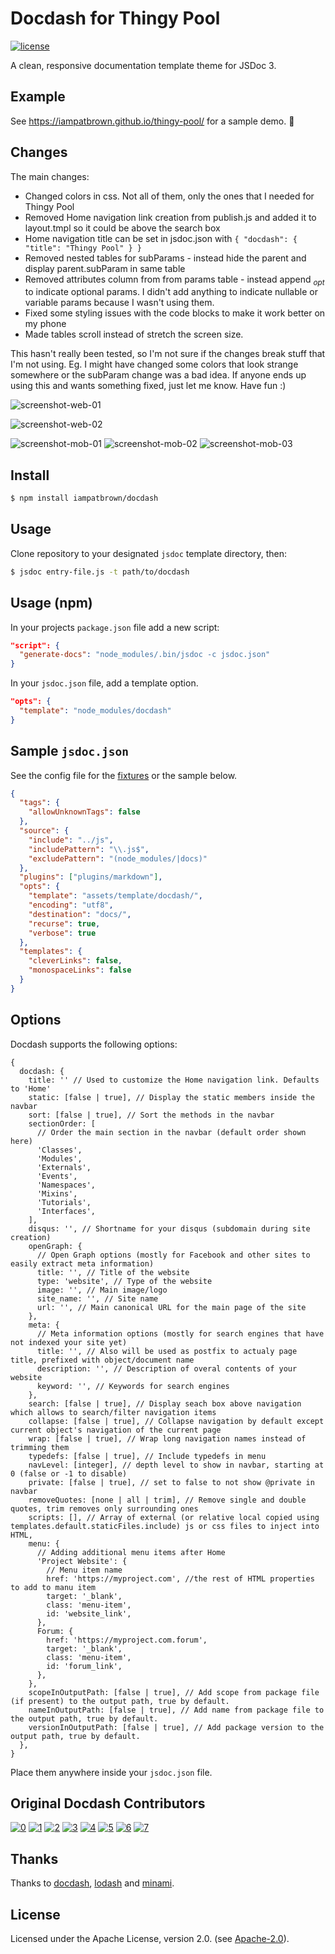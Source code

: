 # Docdash for Thingy Pool

[![license](https://img.shields.io/npm/l/docdash.svg)](LICENSE.md)

A clean, responsive documentation template theme for JSDoc 3.

## Example

See https://iampatbrown.github.io/thingy-pool/ for a sample demo. :rocket:

## Changes

The main changes:

- Changed colors in css. Not all of them, only the ones that I needed for Thingy Pool
- Removed Home navigation link creation from publish.js and added it to layout.tmpl so it could be above the search box
- Home navigation title can be set in jsdoc.json with `{ "docdash": { "title": "Thingy Pool" } }`
- Removed nested tables for subParams - instead hide the parent and display parent.subParam in same table
- Removed attributes column from from params table - instead append _<sub>opt</sub>_ to indicate optional params. I didn't add anything to indicate nullable or variable params because I wasn't using them.
- Fixed some styling issues with the code blocks to make it work better on my phone
- Made tables scroll instead of stretch the screen size.

This hasn't really been tested, so I'm not sure if the changes break stuff that I'm not using. Eg. I might have changed some colors that look strange somewhere or the subParam change was a bad idea. If anyone ends up using this and wants something fixed, just let me know. Have fun :)

![screenshot-web-01](/screenshots/screenshot-web-01.png?raw=true)

![screenshot-web-02](/screenshots/screenshot-web-02.png?raw=true)

![screenshot-mob-01](/screenshots/screenshot-mob-01.png?raw=true) ![screenshot-mob-02](/screenshots/screenshot-mob-02.png?raw=true) ![screenshot-mob-03](/screenshots/screenshot-mob-03.png?raw=true)

## Install

```bash
$ npm install iampatbrown/docdash
```

## Usage

Clone repository to your designated `jsdoc` template directory, then:

```bash
$ jsdoc entry-file.js -t path/to/docdash
```

## Usage (npm)

In your projects `package.json` file add a new script:

```json
"script": {
  "generate-docs": "node_modules/.bin/jsdoc -c jsdoc.json"
}
```

In your `jsdoc.json` file, add a template option.

```json
"opts": {
  "template": "node_modules/docdash"
}
```

## Sample `jsdoc.json`

See the config file for the [fixtures](fixtures/fixtures.conf.json) or the sample below.

```json
{
  "tags": {
    "allowUnknownTags": false
  },
  "source": {
    "include": "../js",
    "includePattern": "\\.js$",
    "excludePattern": "(node_modules/|docs)"
  },
  "plugins": ["plugins/markdown"],
  "opts": {
    "template": "assets/template/docdash/",
    "encoding": "utf8",
    "destination": "docs/",
    "recurse": true,
    "verbose": true
  },
  "templates": {
    "cleverLinks": false,
    "monospaceLinks": false
  }
}
```

## Options

Docdash supports the following options:

```json5
{
  docdash: {
    title: '' // Used to customize the Home navigation link. Defaults to 'Home'
    static: [false | true], // Display the static members inside the navbar
    sort: [false | true], // Sort the methods in the navbar
    sectionOrder: [
      // Order the main section in the navbar (default order shown here)
      'Classes',
      'Modules',
      'Externals',
      'Events',
      'Namespaces',
      'Mixins',
      'Tutorials',
      'Interfaces',
    ],
    disqus: '', // Shortname for your disqus (subdomain during site creation)
    openGraph: {
      // Open Graph options (mostly for Facebook and other sites to easily extract meta information)
      title: '', // Title of the website
      type: 'website', // Type of the website
      image: '', // Main image/logo
      site_name: '', // Site name
      url: '', // Main canonical URL for the main page of the site
    },
    meta: {
      // Meta information options (mostly for search engines that have not indexed your site yet)
      title: '', // Also will be used as postfix to actualy page title, prefixed with object/document name
      description: '', // Description of overal contents of your website
      keyword: '', // Keywords for search engines
    },
    search: [false | true], // Display seach box above navigation which allows to search/filter navigation items
    collapse: [false | true], // Collapse navigation by default except current object's navigation of the current page
    wrap: [false | true], // Wrap long navigation names instead of trimming them
    typedefs: [false | true], // Include typedefs in menu
    navLevel: [integer], // depth level to show in navbar, starting at 0 (false or -1 to disable)
    private: [false | true], // set to false to not show @private in navbar
    removeQuotes: [none | all | trim], // Remove single and double quotes, trim removes only surrounding ones
    scripts: [], // Array of external (or relative local copied using templates.default.staticFiles.include) js or css files to inject into HTML,
    menu: {
      // Adding additional menu items after Home
      'Project Website': {
        // Menu item name
        href: 'https://myproject.com', //the rest of HTML properties to add to manu item
        target: '_blank',
        class: 'menu-item',
        id: 'website_link',
      },
      Forum: {
        href: 'https://myproject.com.forum',
        target: '_blank',
        class: 'menu-item',
        id: 'forum_link',
      },
    },
    scopeInOutputPath: [false | true], // Add scope from package file (if present) to the output path, true by default.
    nameInOutputPath: [false | true], // Add name from package file to the output path, true by default.
    versionInOutputPath: [false | true], // Add package version to the output path, true by default.
  },
}
```

Place them anywhere inside your `jsdoc.json` file.

## Original Docdash Contributors

[![0](https://sourcerer.io/fame/ar2rsawseen/clenemt/docdash/images/0)](https://sourcerer.io/fame/ar2rsawseen/clenemt/docdash/links/0)
[![1](https://sourcerer.io/fame/ar2rsawseen/clenemt/docdash/images/1)](https://sourcerer.io/fame/ar2rsawseen/clenemt/docdash/links/1)
[![2](https://sourcerer.io/fame/ar2rsawseen/clenemt/docdash/images/2)](https://sourcerer.io/fame/ar2rsawseen/clenemt/docdash/links/2)
[![3](https://sourcerer.io/fame/ar2rsawseen/clenemt/docdash/images/3)](https://sourcerer.io/fame/ar2rsawseen/clenemt/docdash/links/3)
[![4](https://sourcerer.io/fame/ar2rsawseen/clenemt/docdash/images/4)](https://sourcerer.io/fame/ar2rsawseen/clenemt/docdash/links/4)
[![5](https://sourcerer.io/fame/ar2rsawseen/clenemt/docdash/images/5)](https://sourcerer.io/fame/ar2rsawseen/clenemt/docdash/links/5)
[![6](https://sourcerer.io/fame/ar2rsawseen/clenemt/docdash/images/6)](https://sourcerer.io/fame/ar2rsawseen/clenemt/docdash/links/6)
[![7](https://sourcerer.io/fame/ar2rsawseen/clenemt/docdash/images/7)](https://sourcerer.io/fame/ar2rsawseen/clenemt/docdash/links/7)

## Thanks

Thanks to [docdash](https://github.com/clenemt/docdash), [lodash](https://lodash.com) and [minami](https://github.com/nijikokun/minami).

## License

Licensed under the Apache License, version 2.0. (see [Apache-2.0](LICENSE.md)).
